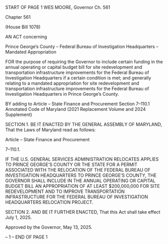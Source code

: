 START OF PAGE 1
WES MOORE, Governor Ch. 561

Chapter 561

(House Bill 1078)

AN ACT concerning

Prince George’s County – Federal Bureau of Investigation Headquarters –
Mandated Appropriation

FOR the purpose of requiring the Governor to include certain funding in the annual
operating or capital budget bill for site redevelopment and transportation
infrastructure improvements for the Federal Bureau of Investigation Headquarters
if a certain condition is met; and generally relating to a mandated appropriation for
site redevelopment and transportation infrastructure improvements for the Federal
Bureau of Investigation Headquarters in Prince George’s County.

BY adding to
Article – State Finance and Procurement
Section 7–110.1
Annotated Code of Maryland
(2021 Replacement Volume and 2024 Supplement)

SECTION 1. BE IT ENACTED BY THE GENERAL ASSEMBLY OF MARYLAND,
That the Laws of Maryland read as follows:

Article – State Finance and Procurement

7–110.1.

IF THE U.S. GENERAL SERVICES ADMINISTRATION RELOCATES APPLIES TO
PRINCE GEORGE’S COUNTY OR THE STATE FOR A PERMIT ASSOCIATED WITH THE
RELOCATION OF THE FEDERAL BUREAU OF INVESTIGATION HEADQUARTERS TO
PRINCE GEORGE’S COUNTY, THE GOVERNOR SHALL INCLUDE IN THE ANNUAL
OPERATING OR CAPITAL BUDGET BILL AN APPROPRIATION OF AT LEAST
$200,000,000 FOR SITE REDEVELOPMENT AND TO IMPROVE TRANSPORTATION
INFRASTRUCTURE FOR THE FEDERAL BUREAU OF INVESTIGATION HEADQUARTERS
RELOCATION PROJECT.

SECTION 2. AND BE IT FURTHER ENACTED, That this Act shall take effect July
1, 2025.

Approved by the Governor, May 13, 2025.

– 1 –
END OF PAGE 1